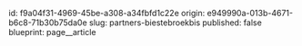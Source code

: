 id: f9a04f31-4969-45be-a308-a34fbfd1c22e
origin: e949990a-013b-4671-b6c8-71b30b75da0e
slug: partners-biestebroekbis
published: false
blueprint: page__article
